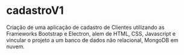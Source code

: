# cadastroV1
Criação de uma aplicação de cadastro de Clientes utilizando as Frameworks Bootstrap e Electron, alem de HTML, CSS, Javascript e vincular o projeto a um banco de dados não relacional, MongoDB em nuvem. 
